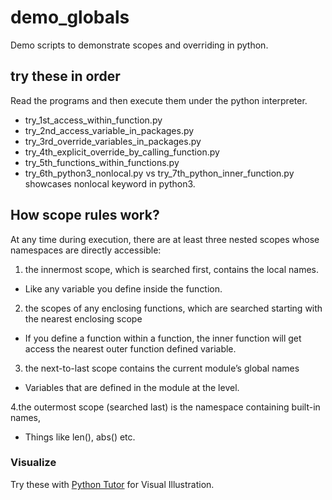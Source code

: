 # demo_globals

Demo scripts to demonstrate scopes and overriding in python.

## try these in order

Read the programs and then execute them under the python interpreter.

* try_1st_access_within_function.py
* try_2nd_access_variable_in_packages.py
* try_3rd_override_variables_in_packages.py
* try_4th_explicit_override_by_calling_function.py
* try_5th_functions_within_functions.py
* try_6th_python3_nonlocal.py vs try_7th_python_inner_function.py showcases nonlocal keyword in python3.

## How scope rules work?

At any time during execution, there are at least three nested scopes whose namespaces are directly 
accessible:

1. the innermost scope, which is searched first, contains the local names.
  * Like any variable you define inside the function.

2. the scopes of any enclosing functions, which are searched starting with the nearest enclosing scope
  * If you define a function within a function, the inner function will get access the nearest outer
  function defined variable.

3. the next-to-last scope contains the current module’s global names
  * Variables that are defined in the module at the level.
  
4.the outermost scope (searched last) is the namespace containing built-in names, 
  * Things like len(), abs() etc.


### Visualize

Try these with [Python Tutor](http://www.pythontutor.com/) for Visual Illustration.




